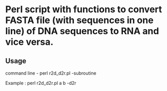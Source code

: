 # Perl script with functions to convert FASTA file (with sequences in one line) of DNA sequences to RNA and vice versa.
## Usage

  command line - perl r2d_d2r.pl <inputfile> <outputfile> -subroutine

  Example : perl r2d_d2r.pl a b -d2r
